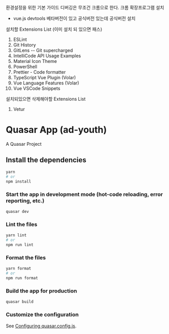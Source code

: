 환경설정을 위한 기본 가이드
디버깅은 무조건 크롬으로 한다.
크롬 확장프로그램 설치

- vue.js devtools
  베타버전이 있고 공식버전 있는데 공식버전 설치

설치할 Extensions List (이미 설치 되 있으면 패스)

1. ESLint
2. Git History
3. GitLens -- Git supercharged
4. IntelliCode API Usage Examples
5. Material Icon Theme
6. PowerShell
7. Prettier - Code formatter
8. TypeScript Vue Plugin (Volar)
9. Vue Language Features (Volar)
10. Vue VSCode Snippets

설치되있으면 삭제해야할 Extensions List

1. Vetur

# Quasar App (ad-youth)

A Quasar Project

## Install the dependencies

```bash
yarn
# or
npm install
```

### Start the app in development mode (hot-code reloading, error reporting, etc.)

```bash
quasar dev
```

### Lint the files

```bash
yarn lint
# or
npm run lint
```

### Format the files

```bash
yarn format
# or
npm run format
```

### Build the app for production

```bash
quasar build
```

### Customize the configuration

See [Configuring quasar.config.js](https://v2.quasar.dev/quasar-cli-vite/quasar-config-js).
